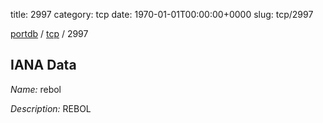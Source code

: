 title: 2997
category: tcp
date: 1970-01-01T00:00:00+0000
slug: tcp/2997

[portdb](/) / [tcp](/category/tcp.html) / 2997


## IANA Data

_Name:_ rebol

_Description:_ REBOL

